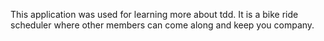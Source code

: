 This application was used for learning more about tdd. It is a bike ride scheduler where
other members can come along and keep you company.
